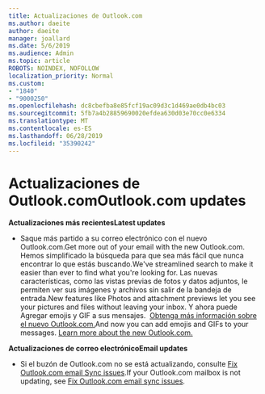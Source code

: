 ```yaml
---
title: Actualizaciones de Outlook.com
ms.author: daeite
author: daeite
manager: joallard
ms.date: 5/6/2019
ms.audience: Admin
ms.topic: article
ROBOTS: NOINDEX, NOFOLLOW
localization_priority: Normal
ms.custom:
- "1840"
- "9000250"
ms.openlocfilehash: dc8cbefba8e85fcf19ac09d3c1d469ae0db4bc03
ms.sourcegitcommit: 5fb7a4b28859690020efdea630d03e70cc0e6334
ms.translationtype: MT
ms.contentlocale: es-ES
ms.lasthandoff: 06/28/2019
ms.locfileid: "35390242"
---
```

# <a name="outlookcom-updates"></a><span data-ttu-id="dd6ad-102">Actualizaciones de Outlook.com</span><span class="sxs-lookup"><span data-stu-id="dd6ad-102">Outlook.com updates</span></span>

<span data-ttu-id="dd6ad-103">**Actualizaciones más recientes**</span><span class="sxs-lookup"><span data-stu-id="dd6ad-103">**Latest updates**</span></span>

- <span data-ttu-id="dd6ad-104">Saque más partido a su correo electrónico con el nuevo Outlook.com.</span><span class="sxs-lookup"><span data-stu-id="dd6ad-104">Get more out of your email with the new Outlook.com.</span></span> <span data-ttu-id="dd6ad-105">Hemos simplificado la búsqueda para que sea más fácil que nunca encontrar lo que estás buscando.</span><span class="sxs-lookup"><span data-stu-id="dd6ad-105">We've streamlined search to make it easier than ever to find what you're looking for.</span></span> <span data-ttu-id="dd6ad-106">Las nuevas características, como las vistas previas de fotos y datos adjuntos, le permiten ver sus imágenes y archivos sin salir de la bandeja de entrada.</span><span class="sxs-lookup"><span data-stu-id="dd6ad-106">New features like Photos and attachment previews let you see your pictures and files without leaving your inbox.</span></span> <span data-ttu-id="dd6ad-107">Y ahora puede Agregar emojis y GIF a sus mensajes.  [Obtenga más información sobre el nuevo Outlook.com.](https://support.office.com/article/40676ad0-c831-45ac-a023-5be633be798d)</span><span class="sxs-lookup"><span data-stu-id="dd6ad-107">And now you can add emojis and GIFs to your messages. [Learn more about the new Outlook.com.](https://support.office.com/article/40676ad0-c831-45ac-a023-5be633be798d)</span></span>

<span data-ttu-id="dd6ad-108">**Actualizaciones de correo electrónico**</span><span class="sxs-lookup"><span data-stu-id="dd6ad-108">**Email updates**</span></span>

- <span data-ttu-id="dd6ad-109">Si el buzón de Outlook.com no se está actualizando, consulte [Fix Outlook.com email Sync issues](https://support.office.com/article/d39e3341-8d79-4bf1-b3c7-ded602233642).</span><span class="sxs-lookup"><span data-stu-id="dd6ad-109">If your Outlook.com mailbox is not updating, see [Fix Outlook.com email sync issues](https://support.office.com/article/d39e3341-8d79-4bf1-b3c7-ded602233642).</span></span>